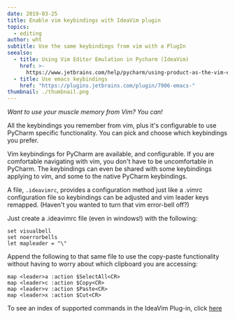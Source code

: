 ```yaml
---
date: 2019-03-25
title: Enable vim keybindings with IdeaVim plugin
topics:
  - editing
author: wht
subtitle: Use the same keybindings from vim with a PlugIn
seealso:
  - title: Using Vim Editor Emulation in Pycharm (IdeaVim)
    href: >-
      https://www.jetbrains.com/help/pycharm/using-product-as-the-vim-editor.html
  - title: Use emacs keybindings
    href: "https://plugins.jetbrains.com/plugin/7906-emacs-"
thumbnail: ./thumbnail.png
---
```


_Want to use your muscle memory from Vim? You can!_

All the keybindings you remember from vim, plus it's configurable to use PyCharm specific functionality. You can pick and choose which keybindings you prefer.

Vim keybindings for PyCharm are available, and configurable. If you are comfortable navigating with vim, you don't have to be uncomfortable in PyCharm. The keybindings can even be shared with some keybindings applying to vim, and some to the native PyCharm keybindings.

A file, `.ideavimrc`, provides a configuration method just like a .vimrc configuration file so keybindings can be adjusted and vim leader keys remapped. (Haven't you wanted to turn that vim error-bell off?)

Just create a .ideavimrc file (even in windows!) with the following:

```
set visualbell
set noerrorbells
let mapleader = "\"

```

Append the following to that same file to use the copy-paste functionality without having to worry about which clipboard you are accessing:

```
map <leader>a :action $SelectAll<CR>
map <leader>c :action $Copy<CR>
map <leader>v :action $Paste<CR>
map <leader>x :action $Cut<CR>
```

To see an index of supported commands in the IdeaVim Plug-in, click [here](https://github.com/JetBrains/ideavim/wiki/set-commands)
